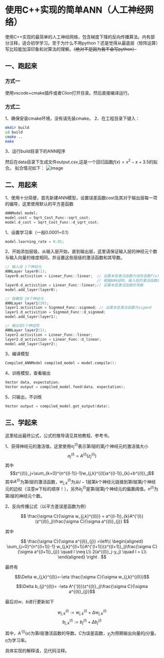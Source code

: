 # 使用C++实现的简单ANN（人工神经网络）

使用C++实现的最简单的人工神经网络，包含梯度下降的反向传播算法。内有部分注释，适合初学学习。至于为什么不用python？还是觉得从最底层（矩阵运算）写比较能加深印象和对算法的理解。~~（绝对不是因为我不会写python）~~

## 一、跑起来
### 方式一
使用vscode+cmake插件或者Clion打开目录。然后直接编译运行。
### 方式二
1、确保安装cmake环境，没有请先装cmake。
2、在工程目录下键入：

```sh
mkdir build
cd build
cmake ..
make
```
3、运行build目录下的ANN程序

然后在data目录下生成文件output.csv,这是一个回归函数$f(x)=x^2-x+3.5$的拟合。
拟合情况如下：
![image](https://user-images.githubusercontent.com/44296812/188828162-34bd447c-5e03-4d0e-9afe-d1827faf0a37.png)

## 二、用起来
1、使用十分简便，首先新建ANN模型，设置误差函数cost及其对于输出层每一项的偏导，这里使用默认的平方差函数
```cpp
ANNModel model;
model.cost = Sqrt_Cost_Func::sqrt_cost;
model.d_cost = Sqrt_Cost_Func::d_sqrt_cost;
```
1、设置学习率（一般0.0001~0.1）
```cpp
model.learning_rate = 0.01;
```
2、开始添加层级，从输入层开始，直到输出层，这里请保证输入层的神经元个数与输入向量的维度相同。并设置这些层级的激活函数和其导数。

```cpp
// 输入层 1个神经元
ANNLayer layer0(1);
layer0.activition = Linear_Func::linear;  // 设置本层激活函数为线性函数f(x)=x
                                          // 根据ANN结构，输入层的激活函数应设置为线性
layer0.d_activition = Linear_Func::linear;// 设置本层激活函数的导数
model.add_layer(layer0);

// 隐藏层 20个神经元
ANNLayer layer1(20);
layer1.activition = Signmod_Func::signmod; // 设置本层激活函数为sigmod
layer1.d_activition = Signmod_Func::d_signmod;
model.add_layer(layer1);

// 输出层1个神经院
ANNLayer layer2(1);
layer2.activition = Linear_Func::linear;
layer2.d_activition = Linear_Func::d_linear;
model.add_layer(layer2);
```

3、编译模型
```cpp
Compiled_ANNModel compiled_model = model.compile();
```

4、训练模型，查看输出
```cpp
Vector data, expectation;
Vector output = compiled_model.feed(data, expectation);
```

5、只输出，不训练
```cpp
Vector output = compiled_model.get_output(data);
```

## 三、学起来
这里给出最终公式，公式的推导请见其他教程、参考书。

1、获得神经元的激活值，这里使用$a^{(l)}_j$表示第$l$层的第$j$个神经元的激活值大小
$$a^{(l)}_j=A^{(l)}(z^{(l)}_j)$$
其中
$$z^{(l)}_j=\sum_{k=0}^{n^{(l-1)}-1}w_{j,k}^{(l)}a^{(l-1)}_{k}+b^{(l)}_j$$
其中$A^{(l)}$为第$l$层的激活函数，$w_{j,k}^{(l)}$为从$l-1$层第$k$个神经元链接到第$l$层第$j$个神经元的边权（注意$w$下标的顺序！），另外$b^{(l)}_j$是第$l$层第$j$个神经元的偏置阈值。$n^{(l)}$为第$l$层的神经元个数。

2、反向传播公式（以平方差误差函数为例）

$$ \frac{\sigma C}{\sigma w_{j,k}^{(l)}} = a^{(l-1)}_{k}A^{'(l)}(z^{(l)}_j)\frac{\sigma C}{\sigma a^{(l)}_{j}} $$

其中

$$
\frac{\sigma C}{\sigma a^{(l)}_{j}} =\left\{
	\begin{aligned}
	\sum_{j=0}^{n^{(l+1)}-1} w_{j,k}^{(l+1)}A^{'(l+1)}(z^{(l+1)}_j)\frac{\sigma C}{\sigma a^{(l+1)}_{j}} \quad l \neq L\\
	2(a^{(l)}_j-y_j) \quad l = L\\
	\end{aligned}
	\right
	.
$$

最终有

$$\Delta w_{j,k}^{(l)}=-\eta \frac{\sigma C}{\sigma w_{j,k}^{(l)}}$$

$$\Delta b_{j}^{(l)}= -\eta A^{'(l)}(z^{(l)}_j)\frac{\sigma C}{\sigma a^{(l)}_{j}}$$

最后对$w$、$b$进行更新如下

$$ w_{j,k}^{(l)} :=  w_{j,k}^{(l)} + \Delta w_{j,k}^{(l)}$$
$$ b_{j,k}^{(l)} :=  b_{j}^{(l)} + \Delta b_{j}^{(l)}$$

其中，$A^{'(l)}(x)$为第$l$层激活函数的导数。$C$为误差函数，$y_j$为预期输出向量的$j$分量。$\eta$为学习率。



具体实现的解释请，见代码注释。
